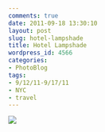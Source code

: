```yaml
---
comments: true
date: 2011-09-18 13:30:10
layout: post
slug: hotel-lampshade
title: Hotel Lampshade
wordpress_id: 4566
categories:
- PhotoBlog
tags:
- 9/12/11-9/17/11
- NYC
- travel
---
```


![](http://ryanfitzer.com/main/wp-content/uploads/2011/09/2011-09-15-at-08-29-37.jpg)
